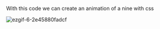 With this code we can create an animation of a nine with css


![ezgif-6-2e45880fadcf](https://user-images.githubusercontent.com/44546966/101737570-5db45600-3ac5-11eb-9bfb-ed93e7c8c7fd.gif)
